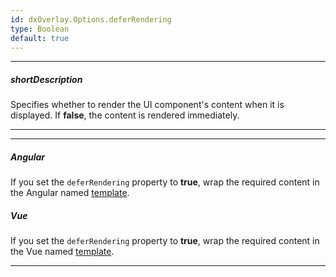 ```yaml
---
id: dxOverlay.Options.deferRendering
type: Boolean
default: true
---
```

---
##### shortDescription
Specifies whether to render the UI component's content when it is displayed. If **false**, the content is rendered immediately.

---

---
##### Angular

If you set the `deferRendering` property to **true**, wrap the required content in the Angular named [template](/Documentation/Guide/Angular_Components/Component_Configuration_Syntax/#Templates).

##### Vue

If you set the `deferRendering` property to **true**, wrap the required content in the Vue named [template](/Documentation/Guide/Vue_Components/Component_Configuration_Syntax/#Templates).

---